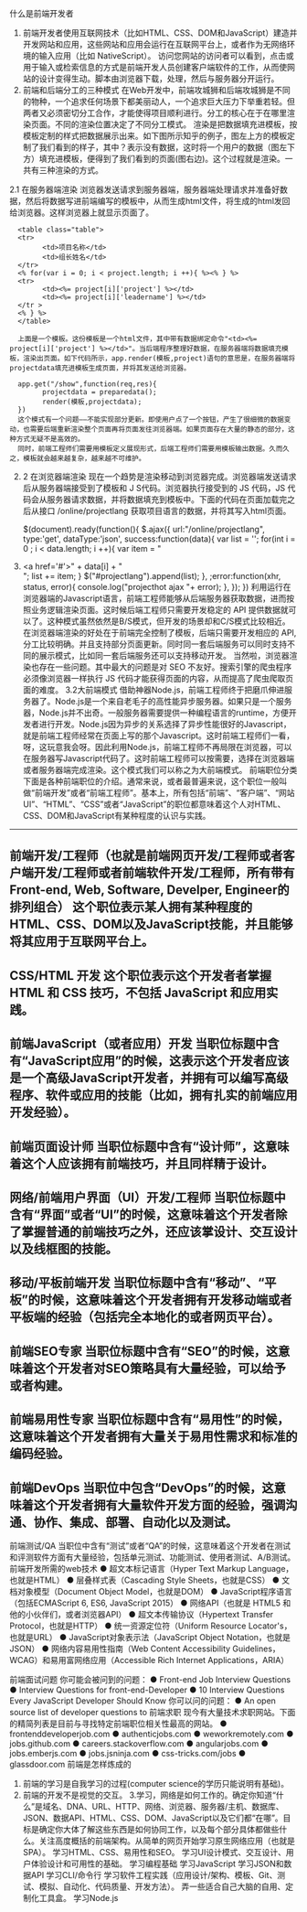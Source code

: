 什么是前端开发者
1. 前端开发者使用互联网技术（比如HTML、CSS、DOM和JavaScript）建造并开发网站和应用，这些网站和应用会运行在互联网平台上，或者作为无网络环境的输入应用（比如 NativeScript）。
访问您网站的访问者可以看到，点击或用于输入或检索信息的方式是前端开发人员创建客户端软件的工作，从而使网站的设计变得生动。脚本由浏览器下载，处理，然后与服务器分开运行。
2. 前端和后端分工的三种模式
 在Web开发中，前端攻城狮和后端攻城狮是不同的物种，一个追求任何场景下都美丽动人，一个追求巨大压力下举重若轻。但两者又必须密切分工合作，才能使得项目顺利进行。分工的核心在于在哪里渲染页面。不同的渲染位置决定了不同分工模式。
      渲染是把数据填充进模板，按模板定制的样式把数据展示出来。如下图所示知乎的例子，图左上方的模板定制了我们看到的样子，其中？表示没有数据，这时将一个用户的数据（图左下方）填充进模板，便得到了我们看到的页面(图右边)。这个过程就是渲染。一共有三种渲染的方式。

2.1 在服务器端渲染
      浏览器发送请求到服务器端，服务器端处理请求并准备好数据，然后将数据写进前端编写的模板中，从而生成html文件，将生成的html发回给浏览器。这样浏览器上就显示页面了。

      <table class="table">
      <tr>
            <td>项目名称</td>
            <td>组长姓名</td>
      </tr>
      <% for(var i = 0; i < project.length; i ++){ %><% } %>
      <tr>
            <td><%= project[i]['project'] %></td>
            <td><%= project[i]['leadername'] %></td>
      </tr >
      <% } %>
      </table>

      上面是一个模板。这份模板是一个html文件，其中带有数据绑定命令"<td><%= project[i]['project'] %></td>"。当后端程序整理好数据，在服务器端将数据填充模板，渲染出页面。如下代码所示，app.render(模板,project)语句的意思是，在服务器端将projectdata填充进模板生成页面，并将其发送给浏览器。

      app.get("/show",function(req,res){
            projectdata = preparedata();
            render(模板,projectdata);
      })
      这个模式有一个问题——不能实现部分更新。即使用户点了一个按钮，产生了很细微的数据变动，也需要后端重新渲染整个页面再将页面发往浏览器端。如果页面存在大量的静态的部分，这种方式无疑不是高效的。
      同时，前端工程师们需要用模板定义展现形式，后端工程师们需要用模板输出数据。久而久之，模板就会越来越复杂，越来越不可维护。
2. 2 在浏览器端渲染
      现在一个趋势是渲染移动到浏览器完成。浏览器端发送请求后从服务器端接受到了模板和 J S代码。浏览器执行接受到的 JS 代码，JS 代码会从服务器请求数据，并将数据填充到模板中。下面的代码在页面加载完之后从接口 /online/projectlang 获取项目语言的数据，并将其写入html页面。

      $(document).ready(function(){
      $.ajax({
         url:"/online/projectlang",
         type:'get',
         dataType:'json',
         success:function(data){
            var list = '';
            for(int i = 0 ; i < data.length; i ++){
               var item = "<li><a href=\'#\'>"
               + data[i] + "</a></li>";
               list += item;
            }
            $("#projectlang").append(list);
         },
         ;error:function(xhr, status, error){
            console.log("projecthot ajax "+ error);
         },
      });
      })
      利用运行在浏览器端的Javascript语言，前端工程师能够从后端服务器获取数据，进而按照业务逻辑渲染页面。这时候后端工程师只需要开发稳定的 API 提供数据就可以了。这种模式虽然依然是B/S模式，但开发的场景却和C/S模式比较相近。在浏览器端渲染的好处在于前端完全控制了模板，后端只需要开发相应的 API, 分工比较明确。并且支持部分页面更新。同时同一套后端服务可以同时支持不同的展示模式，比如同一套后端服务还可以支持移动开发。
      当然啦，浏览器渲染也存在一些问题。其中最大的问题是对 SEO 不友好。搜索引擎的爬虫程序必须像浏览器一样执行 JS 代码才能获得页面的内容，从而提高了爬虫爬取页面的难度。
   3.2大前端模式
      借助神器Node.js，前端工程师终于把磨爪伸进服务器了。Node.js是一个来自老毛子的高性能异步服务器。如果只是一个服务器，Node.js并不出奇。一般服务器需要提供一种编程语言的runtime，方便开发者进行开发。Node.js因为异步的关系选择了异步性能很好的Javascript，就是前端工程师经常在页面上写的那个Javascript。这时前端工程师们一看，呀，这玩意我会呀。因此利用Node.js，前端工程师不再局限在浏览器，可以在服务器写Javascript代码了。这时前端工程师可以按需要，选择在浏览器端或者服务器端完成渲染。这个模式我们可以称之为大前端模式。
前端职位分类
下面是各种前端职位的介绍。通常来说，或者最普遍来说，这个职位一般叫做“前端开发”或者“前端工程师”。基本上，所有包括“前端”、“客户端”、“网站UI”、“HTML”、“CSS”或者“JavaScript”的职位都意味着这个人对HTML、CSS、DOM和JavaScript有某种程度的认识与实践。
--------------------------------------------------------------------------------
前端开发/工程师（也就是前端网页开发/工程师或者客户端开发/工程师或者前端软件开发/工程师，所有带有Front-end, Web, Software, Develper, Engineer的排列组合）
这个职位表示某人拥有某种程度的HTML、CSS、DOM以及JavaScript技能，并且能够将其应用于互联网平台上。
--------------------------------------------------------------------------------
CSS/HTML 开发
这个职位表示这个开发者者掌握 HTML 和 CSS 技巧，不包括 JavaScript 和应用实践。
--------------------------------------------------------------------------------
前端JavaScript（或者应用）开发
当职位标题中含有“JavaScript应用”的时候，这表示这个开发者应该是一个高级JavaScript开发者，并拥有可以编写高级程序、软件或应用的技能（比如，拥有扎实的前端应用开发经验）。
--------------------------------------------------------------------------------
前端页面设计师
当职位标题中含有“设计师”，这意味着这个人应该拥有前端技巧，并且同样精于设计。
--------------------------------------------------------------------------------
网络/前端用户界面（UI）开发/工程师
当职位标题中含有“界面”或者“UI”的时候，这意味着这个开发者除了掌握普通的前端技巧之外，还应该掌设计、交互设计以及线框图的技能。
--------------------------------------------------------------------------------
移动/平板前端开发
当职位标题中含有“移动”、“平板”的时候，这意味着这个开发者拥有开发移动端或者平板端的经验（包括完全本地化的或者网页平台）。
--------------------------------------------------------------------------------
前端SEO专家
当职位标题中含有“SEO”的时候，这意味着这个开发者对SEO策略具有大量经验，可以给予或者构建。
--------------------------------------------------------------------------------
前端易用性专家
当职位标题中含有“易用性”的时候，这意味着这个开发者拥有大量关于易用性需求和标准的编码经验。
--------------------------------------------------------------------------------
前端DevOps
当职位中包含“DevOps”的时候，这意味着这个开发者拥有大量软件开发方面的经验，强调沟通、协作、集成、部署、自动化以及测试。
--------------------------------------------------------------------------------
前端测试/QA
当职位中含有“测试”或者“QA”的时候，这意味着这个开发者在测试和评测软件方面有大量经验，包括单元测试、功能测试、使用者测试、A/B测试。
前端开发所需的web技术
  ● 超文本标记语言（Hyper Text Markup Language，也就是HTML）
  ● 层叠样式表（Cascading Style Sheets，也就是CSS）
  ● 文档对象模型（Document Object Model，也就是DOM）
  ● JavaScript程序语言（包括ECMAScript 6, ES6, JavaScript 2015）
  ● 网络API（也就是 HTML5 和他的小伙伴们，或者浏览器API）
  ● 超文本传输协议（Hypertext Transfer Protocol，也就是HTTP）
  ● 统一资源定位符（Uniform Resource Locator's，也就是URL）
  ● JavaScript对象表示法（JavaScript Object Notation，也就是JSON）
  ● 网络内容易用性指南（Web Content Accessibility Guidelines，WCAG）和易用富网络应用（Accessible Rich Internet Applications，ARIA）  

前端面试问题
你可能会被问到的问题：
  ● Front-end Job Interview Questions
  ● Interview Questions for front-end-Developer
  ● 10 Interview Questions Every JavaScript Developer Should Know
你可以问的问题：
  ● An open source list of developer questions to
前端求职
现今有大量技术求职网站。下面的精简列表是目前与寻找特定前端职位相关性最高的网站。
  ● frontenddeveloperjob.com
  ● authenticjobs.com
  ● weworkremotely.com
  ● jobs.github.com
  ● careers.stackoverflow.com
  ● angularjobs.com
  ● jobs.emberjs.com
  ● jobs.jsninja.com
  ● css-tricks.com/jobs
  ● glassdoor.com
前端是怎样炼成的
1. 前端的学习是自我学习的过程(computer science的学历只能说明有基础)。
2. 前端的开发不是视觉的交互。
3.学习，网络是如何工作的。确定你知道“什么”是域名、DNA、URL、HTTP、网络、浏览器、服务器/主机、数据库、JSON、数据API、HTML、CSS、DOM、JavaScript以及它们都“在哪”。目标是确定你大体了解这些东西是如何协同工作，以及每个部分具体都做些什么。关注高度概括的前端架构。从简单的网页开始学习原生网络应用（也就是SPA）。
学习HTML、CSS、易用性和SEO。
学习UI设计模式、交互设计、用户体验设计和可用性的基础。
学习编程基础
学习JavaScript
学习JSON和数据API
学习CLI/命令行
学习软件工程实践（应用设计/架构、模板、Git、测试、模拟、自动化、代码质量、开发方法）。
弄一些适合自己大脑的自用、定制化工具盒。
学习Node.js
